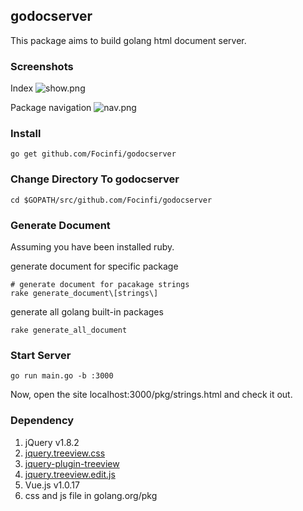 ## godocserver

This package aims to build golang html document server.

### Screenshots
Index 
![show.png](http://7xj8s4.com1.z0.glb.clouddn.com/QQ20160312-1%402x.png)

Package navigation
![nav.png](http://7xj8s4.com1.z0.glb.clouddn.com/QQ20160312-0%402x.png)

### Install

```shell
go get github.com/Focinfi/godocserver
```

### Change Directory To godocserver

```shell
cd $GOPATH/src/github.com/Focinfi/godocserver
```

### Generate Document

Assuming you have been installed ruby.

generate document for specific package

```shell
# generate document for pacakage strings
rake generate_document\[strings\]
```

generate all golang built-in packages
```shell
rake generate_all_document
```

### Start Server

```shell
go run main.go -b :3000
```
Now, open the site localhost:3000/pkg/strings.html and check it out.

### Dependency

1. jQuery v1.8.2
2. [jquery.treeview.css](https://github.com/jzaefferer/jquery-treeview/blob/master/jquery.treeview.css)
3. [jquery-plugin-treeview](http://docs.jquery.com/Plugins/Treeview)
4. [jquery.treeview.edit.js](https://github.com/jzaefferer/jquery-treeview/blob/master/jquery.treeview.edit.js)
5. Vue.js v1.0.17
6. css and js file in golang.org/pkg

